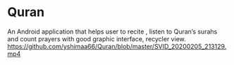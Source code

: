 # Quran
An Android application that helps user to recite , listen to Quran’s surahs and count prayers with good graphic interface, recycler view.
https://github.com/yshimaa66/Quran/blob/master/SVID_20200205_213129.mp4
